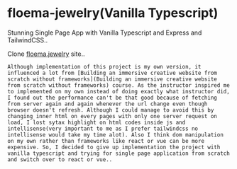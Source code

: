 # floema-jewelry(Vanilla Typescript)
Stunning Single Page App with Vanilla Typescript and Express and TailwindCSS..

Clone [floema.jewelry](https://floema.jewelry/) site..

`Although implementation of this project is my own version, it influenced a lot from [Building an immersive creative website from scratch without frameworks](Building an immersive creative website from scratch without frameworks) course. As the instructor inspired me to implemented on my own instead of doing exactly what instructor did, I found out the performance can't be that good because of fetching from server again and again whenever the url change even though browser doesn't refresh. Although I could manage to avoid this by changing inner html on every pages with only one server request on load, I lost sytax highlight on html codes inside js and intellisense(very important to me as I prefer tailwindcss no intellisense would take my time alot). Also I think dom manipulation on my own rather than frameworks like react or vue can be more expensive. So, I decided to give up implementation the project with vanilla typescript and trying for single page application from scratch and switch over to react or vue..`
